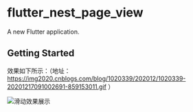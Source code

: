 # flutter_nest_page_view

A new Flutter application.

## Getting Started



效果如下所示：（地址：https://img2020.cnblogs.com/blog/1020339/202012/1020339-20201217091002691-859153011.gif ）

![滑动效果展示](https://img2020.cnblogs.com/blog/1020339/202012/1020339-20201217091002691-859153011.gif)
